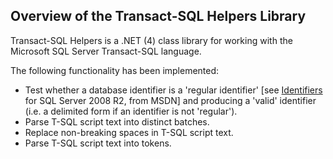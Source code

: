 ## Overview of the Transact-SQL Helpers Library

Transact-SQL Helpers is a .NET (4) class library for working with the Microsoft SQL Server Transact-SQL language.

The following functionality has been implemented:

 - Test whether a database identifier is a 'regular identifier' [see [Identifiers](http://msdn.microsoft.com/en-us/library/ms175874%28v=sql.105%29.aspx) for SQL Server 2008 R2, from MSDN] and producing a 'valid' identifier (i.e. a delimited form if an identifier is not 'regular').
 - Parse T-SQL script text into distinct batches.
 - Replace non-breaking spaces in T-SQL script text.
 - Parse T-SQL script text into tokens.
